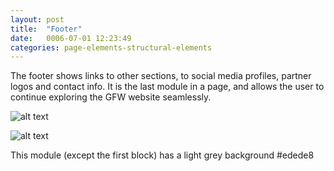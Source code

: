 ```yaml
---
layout: post
title:  "Footer"
date:   0006-07-01 12:23:49
categories: page-elements-structural-elements
---
```


The footer shows links to other sections, to social media profiles, partner logos and contact info.
It is the last module in a page, and allows the user to continue exploring the GFW website seamlessly.

![alt text][footer]

![alt text][footer-2]

This module (except the first block) has a light grey background #edede8


[footer]: /gfw-style-guides/images/posts/responsive-adaptations/grid-site.png "navbar-active"
[footer-2]: /gfw-style-guides/images/posts/responsive-adaptations/grid-site.png "navbar-hover"
